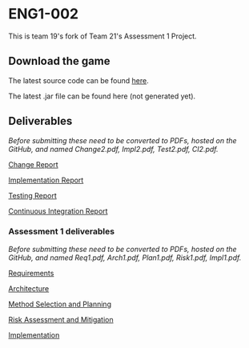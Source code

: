 # ENG1-002
This is team 19's fork of Team 21's Assessment 1 Project.

## Download the game ##

The latest source code can be found [here](https://github.com/dmk940/ENG1). 

The latest .jar file can be found here (not generated yet).

## Deliverables ##

_Before submitting these need to be converted to PDFs, hosted on the GitHub, and named Change2.pdf, Impl2.pdf, Test2.pdf, CI2.pdf._

[Change Report]() 

[Implementation Report](https://docs.google.com/document/d/1FBVD_6HIKa3srIV6r3XkTGi4hUGbE6B0pHvTVXktcWc/edit)

[Testing Report](https://docs.google.com/document/d/1hwlQs7BF9OWVm3MtpqgTGmGukMEiHgTmsVl9sVvutvU/edit)

[Continuous Integration Report](https://docs.google.com/document/d/1uPOeCuq9njOT-iumFfcvIN9Zi4aBj53KgcBZkbaZHK0/edit)

### Assessment 1 deliverables ###

_Before submitting these need to be converted to PDFs, hosted on the GitHub, and named Req1.pdf, Arch1.pdf, Plan1.pdf, Risk1.pdf, Impl1.pdf._

[Requirements](https://docs.google.com/document/d/19fdPYbHeBCcetLBsKJ8jMJbGSVPP-ZfQ/edit)

[Architecture](https://docs.google.com/document/d/14XOxfdx9k772uunp7oCNqeZKcUW2ZWd8/edit)

[Method Selection and Planning](https://docs.google.com/document/d/1Ivn8EV0VX260AtbZe619-eBnOeSSp96V/edit)

[Risk Assessment and Mitigation](https://docs.google.com/document/d/1ZHW2Zr0Uzeh3p1G3WjoQ8qIvs57g-JPO/edit)

[Implementation](https://docs.google.com/document/d/1ggVM43uvi_uNcGo4uPQ4EkgkYMznGn4k/edit)



